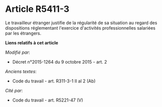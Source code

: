 # Article R5411-3

Le travailleur étranger justifie de la régularité de sa situation au regard des dispositions réglementant l'exercice
d'activités professionnelles salariées par les étrangers.

**Liens relatifs à cet article**

_Modifié par_:

  - Décret n°2015-1264 du 9 octobre 2015 - art. 2

_Anciens textes_:

  - Code du travail - art. R311-3-1 II al 2 (Ab)

_Cité par_:

  - Code du travail - art. R5221-47 (V)
